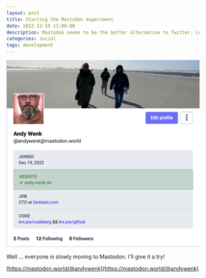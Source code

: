 ```yaml
---
layout: post
title: Starting the Mastodon experiment
date: 2022-12-19 11:00:00
description: Mastodon seems to be the better alternative to Twitter. Let's see
categories: social
tags: development 
---
```


<img src="/assets/images/mastodon-andy-wenk.png" />

Well ... everyone is slowly moving to Mastodon. I'll give it a try!

[https://mastodon.world/@andywenk](https://mastodon.world/@andywenk)